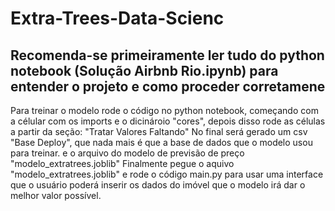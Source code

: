 # Extra-Trees-Data-Scienc
## Recomenda-se primeiramente ler tudo do python notebook (Solução Airbnb Rio.ipynb) para entender o projeto e como proceder corretamene
Para treinar o modelo rode o código no python notebook, começando com a célular com os imports e o dicinároio "cores", depois disso rode as células a partir da seção: "Tratar Valores Faltando"
No final será gerado um csv "Base Deploy", que nada mais é que a base de dados que o modelo usou para treinar. e o arquivo do modelo de previsão de preço "modelo_extratrees.joblib"
Finalmente pegue o aquivo "modelo_extratrees.joblib" e rode o código main.py para usar uma interface que o usuário poderá inserir os dados do imóvel que o modelo irá dar o melhor valor possível.
